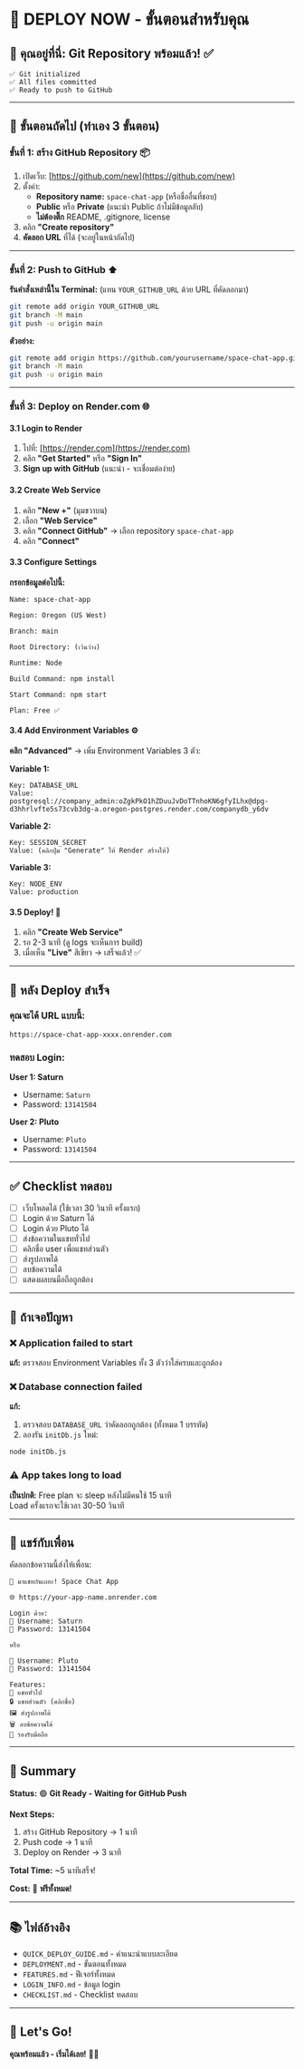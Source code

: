# 🚀 DEPLOY NOW - ขั้นตอนสำหรับคุณ

## 📍 **คุณอยู่ที่นี่:** Git Repository พร้อมแล้ว! ✅

```
✅ Git initialized
✅ All files committed
✅ Ready to push to GitHub
```

---

## 🎯 **ขั้นตอนถัดไป (ทำเอง 3 ขั้นตอน)**

### **ขั้นที่ 1: สร้าง GitHub Repository** 📦

1. เปิดเว็บ: [https://github.com/new](https://github.com/new)
2. ตั้งค่า:
   - **Repository name:** `space-chat-app` (หรือชื่ออื่นที่ชอบ)
   - **Public** หรือ **Private** (แนะนำ Public ถ้าไม่มีข้อมูลลับ)
   - **ไม่ต้องติ๊ก** README, .gitignore, license
3. คลิก **"Create repository"**
4. **คัดลอก URL** ที่ได้ (จะอยู่ในหน้าถัดไป)

---

### **ขั้นที่ 2: Push to GitHub** ⬆️

**รันคำสั่งเหล่านี้ใน Terminal:** (แทน `YOUR_GITHUB_URL` ด้วย URL ที่คัดลอกมา)

```bash
git remote add origin YOUR_GITHUB_URL
git branch -M main
git push -u origin main
```

**ตัวอย่าง:**
```bash
git remote add origin https://github.com/yourusername/space-chat-app.git
git branch -M main
git push -u origin main
```

---

### **ขั้นที่ 3: Deploy on Render.com** 🌐

#### 3.1 Login to Render

1. ไปที่: [https://render.com](https://render.com)
2. คลิก **"Get Started"** หรือ **"Sign In"**
3. **Sign up with GitHub** (แนะนำ - จะเชื่อมต่อง่าย)

#### 3.2 Create Web Service

1. คลิก **"New +"** (มุมขวาบน)
2. เลือก **"Web Service"**
3. คลิก **"Connect GitHub"** → เลือก repository `space-chat-app`
4. คลิก **"Connect"**

#### 3.3 Configure Settings

**กรอกข้อมูลต่อไปนี้:**

```
Name: space-chat-app

Region: Oregon (US West)

Branch: main

Root Directory: (เว้นว่าง)

Runtime: Node

Build Command: npm install

Start Command: npm start

Plan: Free ✅
```

#### 3.4 Add Environment Variables ⚙️

**คลิก "Advanced"** → เพิ่ม Environment Variables 3 ตัว:

**Variable 1:**
```
Key: DATABASE_URL
Value: postgresql://company_admin:oZgkPkO1hZDuuJvDoTTnhoKN6gfyILhx@dpg-d3hhrlvfte5s73cvb3dg-a.oregon-postgres.render.com/companydb_y6dv
```

**Variable 2:**
```
Key: SESSION_SECRET
Value: (คลิกปุ่ม "Generate" ให้ Render สร้างให้)
```

**Variable 3:**
```
Key: NODE_ENV
Value: production
```

#### 3.5 Deploy! 🎉

1. คลิก **"Create Web Service"**
2. รอ 2-3 นาที (ดู logs จะเห็นการ build)
3. เมื่อเห็น **"Live"** สีเขียว → เสร็จแล้ว! ✅

---

## 🎊 **หลัง Deploy สำเร็จ**

### คุณจะได้ URL แบบนี้:
```
https://space-chat-app-xxxx.onrender.com
```

### ทดสอบ Login:

**User 1: Saturn**
- Username: `Saturn`
- Password: `13141504`

**User 2: Pluto**
- Username: `Pluto`
- Password: `13141504`

---

## ✅ **Checklist ทดสอบ**

- [ ] เว็บโหลดได้ (ใช้เวลา 30 วินาที ครั้งแรก)
- [ ] Login ด้วย Saturn ได้
- [ ] Login ด้วย Pluto ได้
- [ ] ส่งข้อความในแชททั่วไป
- [ ] คลิกชื่อ user เพื่อแชทส่วนตัว
- [ ] ส่งรูปภาพได้
- [ ] ลบข้อความได้
- [ ] แสดงผลบนมือถือถูกต้อง

---

## 🔧 **ถ้าเจอปัญหา**

### ❌ Application failed to start
**แก้:** ตรวจสอบ Environment Variables ทั้ง 3 ตัวว่าใส่ครบและถูกต้อง

### ❌ Database connection failed
**แก้:** 
1. ตรวจสอบ `DATABASE_URL` ว่าคัดลอกถูกต้อง (ทั้งหมด 1 บรรทัด)
2. ลองรัน `initDb.js` ใหม่:
```bash
node initDb.js
```

### ⚠️ App takes long to load
**เป็นปกติ:** Free plan จะ sleep หลังไม่มีคนใช้ 15 นาที  
Load ครั้งแรกจะใช้เวลา 30-50 วินาที

---

## 📱 **แชร์กับเพื่อน**

คัดลอกข้อความนี้ส่งให้เพื่อน:

```
🌌 มาแชทกันเถอะ! Space Chat App

🌐 https://your-app-name.onrender.com

Login ด้วย:
👤 Username: Saturn
🔐 Password: 13141504

หรือ

👤 Username: Pluto
🔐 Password: 13141504

Features:
💬 แชททั่วไป
🔒 แชทส่วนตัว (คลิกชื่อ)
🖼️ ส่งรูปภาพได้
🗑️ ลบข้อความได้
📱 รองรับมือถือ
```

---

## 🎯 **Summary**

**Status:** 🟢 **Git Ready - Waiting for GitHub Push**

**Next Steps:**
1. สร้าง GitHub Repository → 1 นาที
2. Push code → 1 นาที
3. Deploy on Render → 3 นาที

**Total Time:** ~5 นาทีเสร็จ!

**Cost:** 💯 **ฟรีทั้งหมด!**

---

## 📚 **ไฟล์อ้างอิง**

- `QUICK_DEPLOY_GUIDE.md` - คำแนะนำแบบละเอียด
- `DEPLOYMENT.md` - ขั้นตอนทั้งหมด
- `FEATURES.md` - ฟีเจอร์ทั้งหมด
- `LOGIN_INFO.md` - ข้อมูล login
- `CHECKLIST.md` - Checklist ทดสอบ

---

## 🚀 **Let's Go!**

**คุณพร้อมแล้ว - เริ่มได้เลย!** 🎉✨


